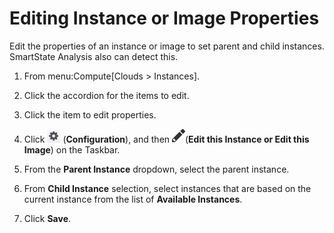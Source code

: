 # Editing Instance or Image Properties

Edit the properties of an instance or image to set parent and child
instances. SmartState Analysis also can detect this.

1.  From menu:Compute\[Clouds \> Instances\].

2.  Click the accordion for the items to edit.

3.  Click the item to edit properties.

4.  Click ![1847](/images/1847.png) (**Configuration**), and then
    ![1851](/images/1851.png)(**Edit this Instance or Edit this Image**)
    on the Taskbar.

5.  From the **Parent Instance** dropdown, select the parent instance.

6.  From **Child Instance** selection, select instances that are based
    on the current instance from the list of **Available Instances**.

7.  Click **Save**.
